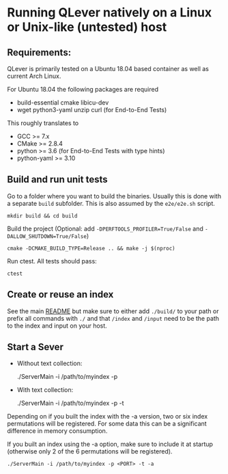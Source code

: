 # Running QLever natively on a Linux or Unix-like (untested) host
## Requirements:
QLever is primarily tested on a Ubuntu 18.04 based container as well as current
Arch Linux.

For Ubuntu 18.04 the following packages are required

* build-essential cmake libicu-dev
* wget python3-yaml unzip curl (for End-to-End Tests)

This roughly translates to

* GCC >= 7.x
* CMake >= 2.8.4
* python >= 3.6 (for End-to-End Tests with type hints)
* python-yaml >= 3.10

## Build and run unit tests

Go to a folder where you want to build the binaries. Usually this is done
with a separate `build` subfolder. This is also assumed by the `e2e/e2e.sh`
script.

    mkdir build && cd build

Build the project (Optional: add `-DPERFTOOLS_PROFILER=True/False` and `-DALLOW_SHUTDOWN=True/False`)

    cmake -DCMAKE_BUILD_TYPE=Release .. && make -j $(nproc)

Run ctest. All tests should pass:

    ctest

## Create or reuse an index
See the main [README](../README.md#creating-an-index) but make sure to
either add `./build/` to your path or prefix all commands with `./` and that
`/index` and `/input` need to be the path to the index and input on your host.

## Start a Sever

* Without text collection:

  ./ServerMain -i /path/to/myindex -p <PORT>

* With text collection:

  ./ServerMain -i /path/to/myindex -p <PORT> -t

Depending on if you built the index with the -a version, two or six index permutations will be registered.
For some data this can be a significant difference in memory consumption.

If you built an index using the -a option, make sure to include it at startup
(otherwise only 2 of the 6 permutations will be registered).

    ./ServerMain -i /path/to/myindex -p <PORT> -t -a
